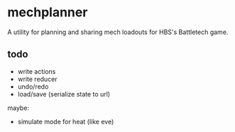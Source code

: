 # mechplanner

A utility for planning and sharing mech loadouts for HBS's Battletech game.

## todo

*   write actions
*   write reducer
*   undo/redo
*   load/save (serialize state to url)

maybe:

*   simulate mode for heat (like eve)
